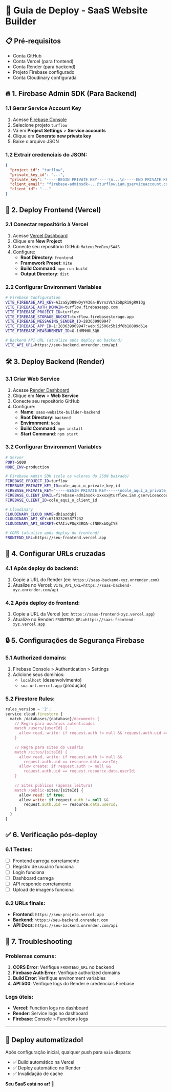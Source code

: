 # 🚀 Guia de Deploy - SaaS Website Builder

## 📋 **Pré-requisitos**
- Conta GitHub
- Conta Vercel (para frontend)
- Conta Render (para backend)
- Projeto Firebase configurado
- Conta Cloudinary configurada

## 🔥 **1. Firebase Admin SDK (Para Backend)**

### 1.1 Gerar Service Account Key
1. Acesse [Firebase Console](https://console.firebase.google.com)
2. Selecione projeto `turflow`
3. Vá em **Project Settings** > **Service accounts**
4. Clique em **Generate new private key**
5. Baixe o arquivo JSON

### 1.2 Extrair credenciais do JSON:
```json
{
  "project_id": "turflow",
  "private_key_id": "...",
  "private_key": "-----BEGIN PRIVATE KEY-----\n...\n-----END PRIVATE KEY-----\n",
  "client_email": "firebase-adminsdk-...@turflow.iam.gserviceaccount.com",
  "client_id": "..."
}
```

## 🚀 **2. Deploy Frontend (Vercel)**

### 2.1 Conectar repositório à Vercel
1. Acesse [Vercel Dashboard](https://vercel.com/dashboard)
2. Clique em **New Project**
3. Conecte seu repositório GitHub `MateusProDev/SAAS`
4. Configure:
   - **Root Directory**: `frontend`
   - **Framework Preset**: `Vite`
   - **Build Command**: `npm run build`
   - **Output Directory**: `dist`

### 2.2 Configurar Environment Variables
```bash
# Firebase Configuration
VITE_FIREBASE_API_KEY=AIzaSyD89wDyY436a-BVrnzVLYZbDpR19gR91Og
VITE_FIREBASE_AUTH_DOMAIN=turflow.firebaseapp.com
VITE_FIREBASE_PROJECT_ID=turflow
VITE_FIREBASE_STORAGE_BUCKET=turflow.firebasestorage.app
VITE_FIREBASE_MESSAGING_SENDER_ID=283639909947
VITE_FIREBASE_APP_ID=1:283639909947:web:52506c5b1df8b18889d61e
VITE_FIREBASE_MEASUREMENT_ID=G-1HMMH0L3QH

# Backend API URL (atualize após deploy do backend)
VITE_API_URL=https://seu-backend.onrender.com/api
```

## 🛠️ **3. Deploy Backend (Render)**

### 3.1 Criar Web Service
1. Acesse [Render Dashboard](https://dashboard.render.com)
2. Clique em **New** > **Web Service**
3. Conecte seu repositório GitHub
4. Configure:
   - **Name**: `saas-website-builder-backend`
   - **Root Directory**: `backend`
   - **Environment**: `Node`
   - **Build Command**: `npm install`
   - **Start Command**: `npm start`

### 3.2 Configurar Environment Variables
```bash
# Server
PORT=5000
NODE_ENV=production

# Firebase Admin SDK (cole os valores do JSON baixado)
FIREBASE_PROJECT_ID=turflow
FIREBASE_PRIVATE_KEY_ID=cole_aqui_o_private_key_id
FIREBASE_PRIVATE_KEY="-----BEGIN PRIVATE KEY-----\ncole_aqui_a_private_key\n-----END PRIVATE KEY-----\n"
FIREBASE_CLIENT_EMAIL=firebase-adminsdk-xxxxx@turflow.iam.gserviceaccount.com
FIREBASE_CLIENT_ID=cole_aqui_o_client_id

# Cloudinary
CLOUDINARY_CLOUD_NAME=dhiazdqkj
CLOUDINARY_API_KEY=631923265877232
CLOUDINARY_API_SECRET=K7AIivPOqX3RQA-cfNEKxbQgIYE

# CORS (atualize após deploy do frontend)
FRONTEND_URL=https://seu-frontend.vercel.app
```

## 🔄 **4. Configurar URLs cruzadas**

### 4.1 Após deploy do backend:
1. Copie a URL do Render (ex: `https://saas-backend-xyz.onrender.com`)
2. Atualize no Vercel: `VITE_API_URL=https://saas-backend-xyz.onrender.com/api`

### 4.2 Após deploy do frontend:
1. Copie a URL da Vercel (ex: `https://saas-frontend-xyz.vercel.app`)
2. Atualize no Render: `FRONTEND_URL=https://saas-frontend-xyz.vercel.app`

## 🔒 **5. Configurações de Segurança Firebase**

### 5.1 Authorized domains:
1. Firebase Console > Authentication > Settings
2. Adicione seus domínios:
   - `localhost` (desenvolvimento)
   - `sua-url.vercel.app` (produção)

### 5.2 Firestore Rules:
```javascript
rules_version = '2';
service cloud.firestore {
  match /databases/{database}/documents {
    // Regra para usuários autenticados
    match /users/{userId} {
      allow read, write: if request.auth != null && request.auth.uid == userId;
    }
    
    // Regra para sites do usuário
    match /sites/{siteId} {
      allow read, write: if request.auth != null && 
        request.auth.uid == resource.data.userId;
      allow create: if request.auth != null && 
        request.auth.uid == request.resource.data.userId;
    }
    
    // Sites públicos (apenas leitura)
    match /public-sites/{siteId} {
      allow read: if true;
      allow write: if request.auth != null && 
        request.auth.uid == resource.data.userId;
    }
  }
}
```

## ✅ **6. Verificação pós-deploy**

### 6.1 Testes:
- [ ] Frontend carrega corretamente
- [ ] Registro de usuário funciona
- [ ] Login funciona
- [ ] Dashboard carrega
- [ ] API responde corretamente
- [ ] Upload de imagens funciona

### 6.2 URLs finais:
- **Frontend**: `https://seu-projeto.vercel.app`
- **Backend**: `https://seu-backend.onrender.com`
- **API Docs**: `https://seu-backend.onrender.com/api`

## 🐛 **7. Troubleshooting**

### Problemas comuns:
1. **CORS Error**: Verifique `FRONTEND_URL` no backend
2. **Firebase Auth Error**: Verifique authorized domains
3. **Build Error**: Verifique environment variables
4. **API 500**: Verifique logs do Render e credenciais Firebase

### Logs úteis:
- **Vercel**: Function logs no dashboard
- **Render**: Service logs no dashboard
- **Firebase**: Console > Functions logs

---

## 🎉 **Deploy automatizado!**

Após configuração inicial, qualquer push para `main` dispara:
- ✅ Build automático na Vercel
- ✅ Deploy automático no Render
- ✅ Invalidação de cache

**Seu SaaS está no ar! 🚀**
